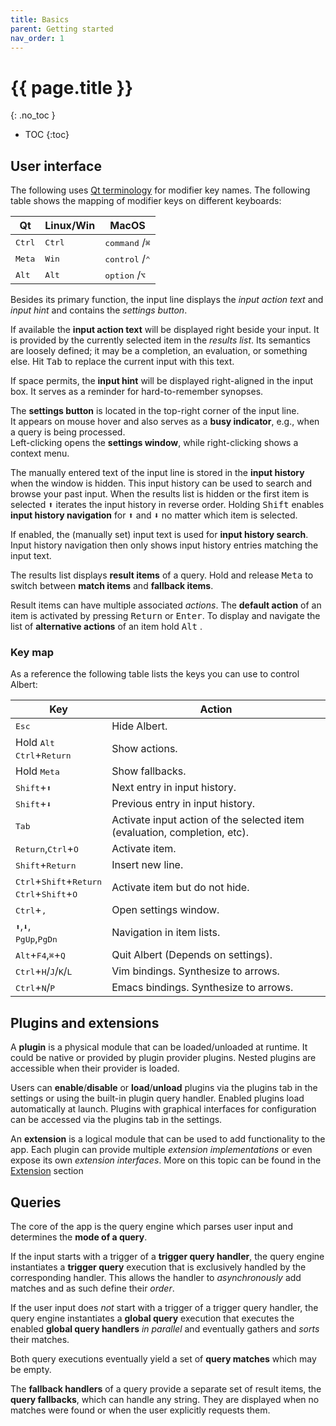 ```yaml
---
title: Basics
parent: Getting started
nav_order: 1
---
```


# {{ page.title }}
{: .no_toc }

- TOC
{:toc}

## User interface

The following uses [Qt terminology](https://doc.qt.io/qt-6/qt.html#KeyboardModifier-enum) for modifier key names.
The following table shows the mapping of modifier keys on different keyboards:

| Qt              | Linux/Win       | MacOS                              |
|-----------------|-----------------|------------------------------------|
| <kbd>Ctrl</kbd> | <kbd>Ctrl</kbd> | <kbd>command</kbd> /<kbd>⌘</kbd>   |
| <kbd>Meta</kbd> | <kbd>Win</kbd>  | <kbd>control</kbd> /<kbd>⌃</kbd>   |
| <kbd>Alt</kbd>  | <kbd>Alt</kbd>  | <kbd>option</kbd>  /<kbd>⌥</kbd> |


Besides its primary function, the input line displays the *input action text* and *input hint* and contains the *settings button*.

If available the **input action text** will be displayed right beside your input.
It is provided by the currently selected item in the *results list*.
Its semantics are loosely defined; it may be a completion, an evaluation, or something else.
Hit <kbd>Tab</kbd> to replace the current input with this text.

If space permits, the **input hint** will be displayed right-aligned in the input box.
It serves as a reminder for hard-to-remember synopses.

The **settings button** is located in the top-right corner of the input line.  
It appears on mouse hover and also serves as a **busy indicator**, e.g., when a query is being processed.  
Left-clicking opens the **settings window**, while right-clicking shows a context menu.

The manually entered text of the input line is stored in the **input history** when the window is hidden. 
This input history can be used to search and browse your past input.
When the results list is hidden or the first item is selected <kbd>⬆</kbd> iterates the input history in reverse order.
Holding <kbd>Shift</kbd> enables **input history navigation** for <kbd>⬆</kbd> and <kbd>⬇</kbd> no matter which item is selected. 

If enabled, the (manually set) input text is used for **input history search**.
Input history navigation then only shows input history entries matching the input text.

The results list displays **result items** of a query.
Hold and release <kbd>Meta</kbd> to switch between **match items** and **fallback items**.

Result items can have multiple associated *actions*.
The **default action**   of an item is activated by pressing <kbd>Return</kbd> or <kbd>Enter</kbd>.
To display and navigate the list of **alternative actions** of an item hold <kbd>Alt</kbd> .


### Key map

As a reference the following table lists the keys you can use to control Albert:

| Key                                                                                                 | Action                                                                    |
|-----------------------------------------------------------------------------------------------------|---------------------------------------------------------------------------|
| <kbd>Esc</kbd>                                                                                      | Hide Albert.                                                              |
| Hold <kbd>Alt</kbd><br><kbd>Ctrl</kbd>+<kbd>Return</kbd>                                            | Show actions.                                                             |
| Hold <kbd>Meta</kbd>                                                                                | Show fallbacks.                                                           |
| <kbd>Shift</kbd>+<kbd>⬆</kbd>                                                                       | Next entry in input history.                                              |
| <kbd>Shift</kbd>+<kbd>⬇</kbd>                                                                       | Previous entry in input history.                                          |
| <kbd>Tab</kbd>                                                                                      | Activate input action of the selected item (evaluation, completion, etc). |
| <kbd>Return</kbd>,<kbd>Ctrl</kbd>+<kbd>O</kbd>                                                      | Activate item.                                                            |
| <kbd>Shift</kbd>+<kbd>Return</kbd>                                                                  | Insert new line.                                                          |
| <kbd>Ctrl</kbd>+<kbd>Shift</kbd>+<kbd>Return</kbd><br><kbd>Ctrl</kbd>+<kbd>Shift</kbd>+<kbd>O</kbd> | Activate item but do not hide.                                            |
| <kbd>Ctrl</kbd>+<kbd>,</kbd>                                                                        | Open settings window.                                                     |
| <kbd>⬆</kbd>,<kbd>⬇</kbd>,<br><kbd>PgUp</kbd>,<kbd>PgDn</kbd>                                       | Navigation in item lists.                                                 |
| <kbd>Alt</kbd>+<kbd>F4</kbd>,<kbd>⌘</kbd>+<kbd>Q</kbd>                                              | Quit Albert (Depends on settings).                                        |
| <kbd>Ctrl</kbd>+<kbd>H</kbd>/<kbd>J</kbd>/<kbd>K</kbd>/<kbd>L</kbd>                                 | Vim bindings. Synthesize to arrows.                                       |
| <kbd>Ctrl</kbd>+<kbd>N</kbd>/<kbd>P</kbd>                                                           | Emacs bindings. Synthesize to arrows.                                     |


## Plugins and extensions

A **plugin** is a physical module that can be loaded/unloaded at runtime.
It could be native or provided by plugin provider plugins.
Nested plugins are accessible when their provider is loaded.

Users can **enable**/**disable** or **load**/**unload** plugins via the plugins tab in the settings 
or using the built-in plugin query handler. 
Enabled plugins load automatically at launch.
Plugins with graphical interfaces for configuration can be accessed via the plugins tab in the settings.

An **extension** is a logical module that can be used to add functionality to the app.
Each plugin can provide multiple *extension implementations* or even expose its own *extension interfaces*.
More on this topic can be found in the [Extension](/gettingstarted/extension/) section


## Queries

The core of the app is the query engine which parses user input and determines the **mode of a query**.

If the input starts with a trigger of a **trigger query handler**, the query engine instantiates a
**trigger query** execution that is exclusively handled by the corresponding handler.
This allows the handler to *asynchronously* add matches and as such define their *order*.

If the user input does *not* start with a trigger of a trigger query handler, the query engine
instantiates a **global query** execution that executes the enabled **global query handlers** *in parallel* 
and eventually gathers and *sorts* their matches.

Both query executions eventually yield a set of **query matches** which may be empty.

The **fallback handlers** of a query provide a separate set of result items, the **query fallbacks**,
which can handle any string.
They are displayed when no matches were found or when the user explicitly requests them.

